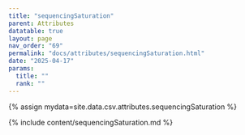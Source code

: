 ```yaml
---
title: "sequencingSaturation"
parent: Attributes
datatable: true
layout: page
nav_order: "69"
permalink: "docs/attributes/sequencingSaturation.html"
date: "2025-04-17"
params:
  title: ""
  rank: ""
---
```

{% assign mydata=site.data.csv.attributes.sequencingSaturation %} 

{% include content/sequencingSaturation.md %}

